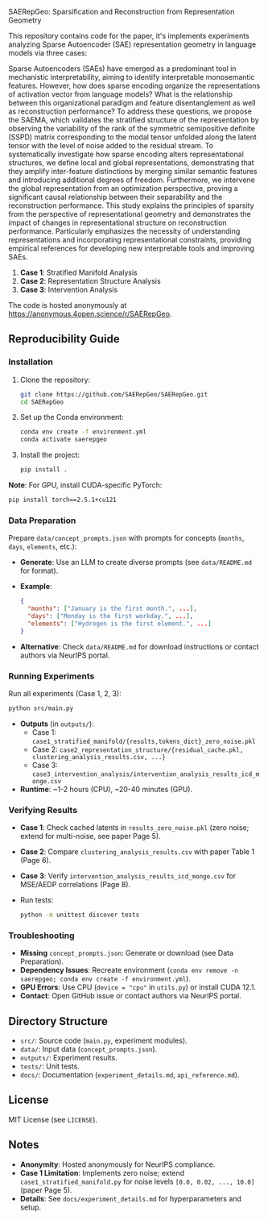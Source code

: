 SAERepGeo: Sparsification and Reconstruction from Representation Geometry

This repository contains code for the paper, it's implements experiments analyzing Sparse Autoencoder (SAE) representation geometry in language models via three cases:

Sparse Autoencoders (SAEs) have emerged as a predominant tool in mechanistic interpretability, aiming to identify interpretable monosemantic features. However, how does sparse encoding organize the representations of activation vector from language models? What is the relationship between this organizational paradigm and feature disentanglement as well as reconstruction performance? To address these questions, we propose the SAEMA, which validates the stratified structure of the representation by observing the variability of the rank of the symmetric semipositive definite (SSPD) matrix corresponding to the modal tensor unfolded along the latent tensor with the level of noise added to the residual stream. To systematically investigate how sparse encoding alters representational structures, we define local and global representations, demonstrating that they amplify inter-feature distinctions by merging similar semantic features and introducing additional degrees of freedom. Furthermore, we intervene the global representation from an optimization perspective, proving a significant causal relationship between their separability and the reconstruction performance. This study explains the principles of sparsity from the perspective of representational geometry and demonstrates the impact of changes in representational structure on reconstruction performance. Particularly emphasizes the necessity of understanding representations and incorporating representational constraints, providing empirical references for developing new interpretable tools and improving SAEs.


1. **Case 1**: Stratified Manifold Analysis
2. **Case 2**: Representation Structure Analysis
3. **Case 3**: Intervention Analysis

The code is hosted anonymously at https://anonymous.4open.science/r/SAERepGeo.

## Reproducibility Guide

### Installation

1. Clone the repository:

   ```bash
   git clone https://github.com/SAERepGeo/SAERepGeo.git
   cd SAERepGeo
   ```

2. Set up the Conda environment:

   ```bash
   conda env create -f environment.yml
   conda activate saerepgeo
   ```

3. Install the project:

   ```bash
   pip install .
   ```

**Note**: For GPU, install CUDA-specific PyTorch:

```bash
pip install torch==2.5.1+cu121
```

### Data Preparation

Prepare `data/concept_prompts.json` with prompts for concepts (`months`, `days`, `elements`, etc.):

- **Generate**: Use an LLM to create diverse prompts (see `data/README.md` for format).

- **Example**:

  ```json
  {
    "months": ["January is the first month.", ...],
    "days": ["Monday is the first workday.", ...],
    "elements": ["Hydrogen is the first element.", ...]
  }
  ```

- **Alternative**: Check `data/README.md` for download instructions or contact authors via NeurIPS portal.

### Running Experiments

Run all experiments (Case 1, 2, 3):

```bash
python src/main.py
```

- **Outputs** (in `outputs/`):
  - Case 1: `case1_stratified_manifold/{results,tokens_dict}_zero_noise.pkl`
  - Case 2: `case2_representation_structure/{residual_cache.pkl, clustering_analysis_results.csv, ...}`
  - Case 3: `case3_intervention_analysis/intervention_analysis_results_icd_monge.csv`
- **Runtime**: \~1-2 hours (CPU), \~20-40 minutes (GPU).

### Verifying Results

- **Case 1**: Check cached latents in `results_zero_noise.pkl` (zero noise; extend for multi-noise, see paper Page 5).

- **Case 2**: Compare `clustering_analysis_results.csv` with paper Table 1 (Page 6).

- **Case 3**: Verify `intervention_analysis_results_icd_monge.csv` for MSE/AEDP correlations (Page 8).

- Run tests:

  ```bash
  python -m unittest discover tests
  ```

### Troubleshooting

- **Missing** `concept_prompts.json`: Generate or download (see Data Preparation).
- **Dependency Issues**: Recreate environment (`conda env remove -n saerepgeo; conda env create -f environment.yml`).
- **GPU Errors**: Use CPU (`device = "cpu"` in `utils.py`) or install CUDA 12.1.
- **Contact**: Open GitHub issue or contact authors via NeurIPS portal.

## Directory Structure

- `src/`: Source code (`main.py`, experiment modules).
- `data/`: Input data (`concept_prompts.json`).
- `outputs/`: Experiment results.
- `tests/`: Unit tests.
- `docs/`: Documentation (`experiment_details.md`, `api_reference.md`).

## License

MIT License (see `LICENSE`).

## Notes

- **Anonymity**: Hosted anonymously for NeurIPS compliance.
- **Case 1 Limitation**: Implements zero noise; extend `case1_stratified_manifold.py` for noise levels `[0.0, 0.02, ..., 10.0]` (paper Page 5).
- **Details**: See `docs/experiment_details.md` for hyperparameters and setup.
